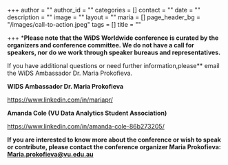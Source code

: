 +++
author = ""
author_id = ""
categories = []
contact = ""
date = ""
description = ""
image = ""
layout = ""
maria = []
page_header_bg = "/images/call-to-action.jpeg"
tags = []
title = ""

+++
\***Please note that the WiDS Worldwide conference is curated by the organizers and conference committee. We do not have a call for speakers, nor do we work through speaker bureaus and representatives.**

If you have additional questions or need further information,​please** email the WiDS Ambassador Dr. Maria Prokofieva.

**WIDS Ambassador Dr. Maria Prokofieva**

https://www.linkedin.com/in/mariapr/

**Amanda Cole (VU Data Analytics Student Association)**

https://www.linkedin.com/in/amanda-cole-86b273205/

**If you are interested to know more about the conference or wish to speak or contribute, please contact the conference organizer Maria Prokofieva: Maria.prokofieva@vu.edu.au**